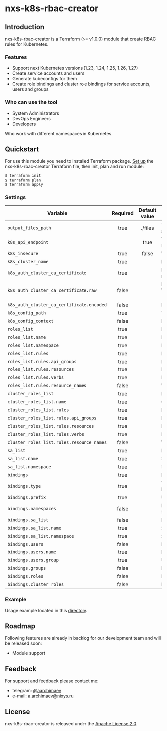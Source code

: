 # nxs-k8s-rbac-creator

## Introduction

nxs-k8s-rbac-creator is a Terraform (>= v1.0.0) module that create RBAC rules for Kubernetes.

### Features

- Support next Kubernetes versions (1.23, 1.24, 1.25, 1.26, 1.27)
- Create service accounts and users
- Generate kubeconfigs for them
- Create role bindings and cluster role bindings for service accounts, users and groups
            
### Who can use the tool

* System Administrators
* DevOps Engineers
* Developers

Who work with different namespaces in Kubernetes.

## Quickstart

For use this module you need to installed Terraform package. [Set up](#settings) the nxs-k8s-rbac-creator Terraform file, then init, plan and run module:

```bash
$ terraform init
$ terraform plan
$ terraform apply
```

### Settings

| Variable | Required | Default value | Description |
|---       | :---:    | :---:         |---          |
| `output_files_path` | true | ./files | The path to directorie where save generated tls files and kubeconfig for users and service accounts |
| `k8s_api_endpoint` | | true | The hostname (in form of URI) of the Kubernetes API. Variables `k8s_api_endpoint`, `k8s_auth_cluster_ca_certificate` and `k8s_cluster_name` needed for generate kubeconfig |
| `k8s_insecure` | true | false | Whether the server should be accessed without verifying the TLS certificate |
| `k8s_cluster_name` | true | | k8s cluster name |
| `k8s_auth_cluster_ca_certificate` | true | | PEM-encoded root certificates bundle for TLS authentication. One of field `raw` or `encoded` must be set. If both are given, the `raw` field will be used |
| `k8s_auth_cluster_ca_certificate.raw` | false | | Raw certificate. Example: "-----BEGIN CERTIFICATE-----\nMIIELDCCApSgAwIBAgIQcLahmhzRbVMSRZX2cQXtuTANBgkqhkiG9w0BAQsFADAv\n...\n-----END CERTIFICATE-----\n". |
| `k8s_auth_cluster_ca_certificate.encoded` | false | | Base64 encoded certificate |
| `k8s_config_path` | true | | The path for kubeconfig |
| `k8s_config_context` | false | | Kubeconfig context |
| `roles_list` | true | | List of create roles|
| `roles_list.name` | true | | Role name |
| `roles_list.namespace` | true | | Role namespace |
| `roles_list.rules` | true | | List of rules |
| `roles_list.rules.api_groups` | true | | List of api groups |
| `roles_list.rules.resources` | true | | List of resources |
| `roles_list.rules.verbs` | true | | List of verbs |
| `roles_list.rules.resource_names` | false | | White list of names that the rule applies to |
| `cluster_roles_list` | true | | List of cluster roles |
| `cluster_roles_list.name` | true | | Cluster role name |
| `cluster_roles_list.rules` | true | | List of rules |
| `cluster_roles_list.rules.api_groups` | true | | List of api groups |
| `cluster_roles_list.rules.resources` | true | | List of resources |
| `cluster_roles_list.rules.verbs` | true | | List of verbs |
| `cluster_roles_list.rules.resource_names` | false | | White list of names that the rule applies to |
| `sa_list` | true | | List of service accounts |
| `sa_list.name` | true | | Service account name |
| `sa_list.namespace` | true | | Service account namespace |
| `bindings` | true | | List of bindings. One of variable (`sa_list`, `users`, `groups`) must be set for all bindings type |
| `bindings.type` | true | | Type of binding (role_binding or cluster_role_binding). Variables `roles` or `cluster_roles` must be set for role binding. Variable `cluster_roles` must be set for cluster role binding |
| `bindings.prefix` | true | | Unique string that use in binding name |
| `bindings.namespaces` | false | | List of namespaces where role binding create. Uses only for role binding. If variable is empty for role binding deploy will fail |
| `bindings.sa_list` | false | | List of service accounts |
| `bindings.sa_list.name` | true | | Service account name |
| `bindings.sa_list.namespace` | true | | Service account namespace |
| `bindings.users` | false | | List of users. Users create from this list |
| `bindings.users.name` | true | | Name of the user |
| `bindings.users.group` | true | | User group |
| `bindings.groups` | false | | List of groups |
| `bindings.roles` | false | | List of roles |
| `bindings.cluster_roles` | false | | List of cluster roles |

### Example

Usage example located in this [directory](docs/example).

## Roadmap

Following features are already in backlog for our development team and will be released soon:

* Module support

## Feedback

For support and feedback please contact me:
- telegram: [@aarchimaev](https://t.me/aarchimaev)
- e-mail: a.archimaev@nixys.ru

## License

nxs-k8s-rbac-creator is released under the [Apache License 2.0](LICENSE).
